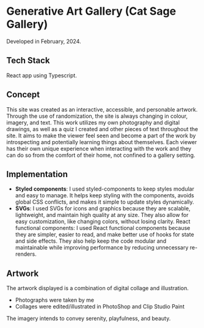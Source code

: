 # Generative Art Gallery (Cat Sage Gallery)
Developed in February, 2024.

## Tech Stack
React app using Typescript.

## Concept
This site was created as an interactive, accessible, and personable artwork. Through the use of randomization, the site is always changing in colour, imagery, and text. This work utilizes my own photography and digital drawings, as well as a quiz I created and other pieces of text throughout the site. It aims to make the viewer feel seen and become a part of the work by introspecting and potentially learning things about themselves. Each viewer has their own unique experience when interacting with the work and they can do so from the comfort of their home, not confined to a gallery setting.

## Implementation
- **Styled components**: I used styled-components to keep styles modular and easy to manage. It helps keep styling with the components, avoids global CSS conflicts, and makes it simple to update styles dynamically.
- **SVGs**: I used SVGs for icons and graphics because they are scalable, lightweight, and maintain high quality at any size. They also allow for easy customization, like changing colors, without losing clarity.
React functional components: I used React functional components because they are simpler, easier to read, and make better use of hooks for state and side effects. They also help keep the code modular and maintainable while improving performance by reducing unnecessary re-renders.

## Artwork
The artwork displayed is a combination of digital collage and illustration.
- Photographs were taken by me
- Collages were edited/illustrated in PhotoShop and Clip Studio Paint

The imagery intends to convey serenity, playfulness, and beauty.

